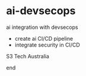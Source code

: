 # ai-devsecops
ai integration with devsecops 
- create ai CI/CD pipeline
- integrate security in CI/CD

S3 Tech Australia 

end

